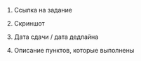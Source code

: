 1. Ссылка на задание

2. Скриншот

3. Дата сдачи / дата дедлайна

4. Описание пунктов, которые выполнены